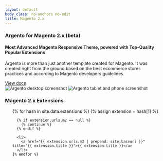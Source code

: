 ```yaml
---
layout: default
body_class: no-anchors no-edit
title: Magento 2.x
---
```


<div class="clearfix products-group group-argento">
  <h3>Argento for Magento 2.x (beta)</h3>
  <div class="card mdl-grid">
    <div class="card-content mdl-cell mdl-cell--5-col mdl-cell--8-col-tablet mdl-cell--4-col-phone mdl-cell--order-2">
      <h4>
        Most Advanced Magento Responsive Theme, powered with Top-Quality
        Popular Extensions
      </h4>
      <div class="description">
        <p>Argento is more than just another template created for Magento. It was created right from the ground based on the best ecommerce stores practices and according to Magento developers guidelines.</p>
      </div>
      <div class="actions">
        <a class="mdl-button mdl-js-button mdl-button--raised mdl-js-ripple-effect mdl-button--accent" href="{{ '/m2/argento/' | prepend: site.baseurl }}">
          View docs
        </a>
      </div>
    </div>
    <div class="carousel js-flickity card-thumbnail mdl-cell mdl-cell--7-col mdl-cell--8-col-tablet mdl-cell--4-col-phone"
      data-flickity-options='{ "wrapAround": true, "pageDots": false, "prevNextButtons": false, "autoPlay": true, "imagesLoaded": true }'>
      <img src="{{ '/images/site/homepage/argento/desktop.png' | prepend: site.baseurl }}" alt="Argento desktop screenshot"/>
      <img src="{{ '/images/site/homepage/argento/tablet_and_phone.png' | prepend: site.baseurl }}" alt="Argento tablet and phone screenshot"/>
    </div>
  </div>
</div>

<div class="clearfix products-group group-extensions">
  <h3>Magento 2.x Extensions</h3>
  <ul class="list-products">
    {% for hash in site.data.extensions %}
      {% assign extension = hash[1] %}

      {% if extension.urls.m2 == null %}
        {% continue %}
      {% endif %}

      <li>
        <a href="{{ extension.urls.m2 | prepend: site.baseurl }}" title="{{ extension.title }}">{{ extension.title }}</a>
      </li>
    {% endfor %}
  </ul>
</div>
